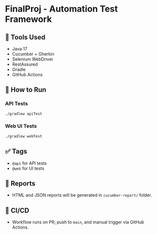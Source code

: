 # FinalProj - Automation Test Framework

## 📌 Tools Used
- Java 17
- Cucumber + Gherkin
- Selenium WebDriver
- RestAssured
- Gradle
- GitHub Actions

## 🧪 How to Run

### API Tests
```bash
./gradlew apiTest
```

### Web UI Tests
```bash
./gradlew webTest
```

## ✅ Tags
- `@api` for API tests
- `@web` for UI tests

## 📂 Reports
- HTML and JSON reports will be generated in `cucumber-report/` folder.

## 🔁 CI/CD
- Workflow runs on PR, push to `main`, and manual trigger via GitHub Actions.